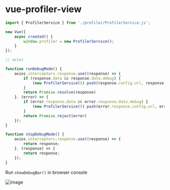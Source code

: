 # vue-profiler-view

```js
import { ProfilerService } from './profiler/ProfilerService.js';

new Vue({
    async created() {
        window.profiler = new ProfilerService();
    }
});
```

```js
// axios

function runDebugMode() {
    axios.interceptors.response.use((response) => {
        if (response.data && response.data.debug) {
            (new ProfilerService()).push(response.config.url, response.status, response.data)
        }
        return Promise.resolve(response)
    }, (error) => {
        if (error.response.data && error.response.data.debug) {
            (new ProfilerService()).push(error.response.config.url, error.response.status, error.response.data)
        }
        return Promise.reject(error)
    });
}

function stopDebugMode() {
    axios.interceptors.response.use((response) => {
        return response;
    }, (response) => {
        return response;
    });
}
```

Run `showDebugBar()` in browser console

![image](https://user-images.githubusercontent.com/24630195/172348111-940201c7-5aaf-4c8d-926e-ce46be5e3400.png)

